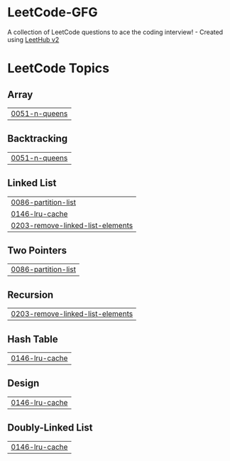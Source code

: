 # LeetCode-GFG
A collection of LeetCode questions to ace the coding interview! - Created using [LeetHub v2](https://github.com/arunbhardwaj/LeetHub-2.0)

<!---LeetCode Topics Start-->
# LeetCode Topics
## Array
|  |
| ------- |
| [0051-n-queens](https://github.com/Navneetsingh04/LeetCode-GFG/tree/master/0051-n-queens) |
## Backtracking
|  |
| ------- |
| [0051-n-queens](https://github.com/Navneetsingh04/LeetCode-GFG/tree/master/0051-n-queens) |
## Linked List
|  |
| ------- |
| [0086-partition-list](https://github.com/Navneetsingh04/LeetCode-GFG/tree/master/0086-partition-list) |
| [0146-lru-cache](https://github.com/Navneetsingh04/LeetCode-GFG/tree/master/0146-lru-cache) |
| [0203-remove-linked-list-elements](https://github.com/Navneetsingh04/LeetCode-GFG/tree/master/0203-remove-linked-list-elements) |
## Two Pointers
|  |
| ------- |
| [0086-partition-list](https://github.com/Navneetsingh04/LeetCode-GFG/tree/master/0086-partition-list) |
## Recursion
|  |
| ------- |
| [0203-remove-linked-list-elements](https://github.com/Navneetsingh04/LeetCode-GFG/tree/master/0203-remove-linked-list-elements) |
## Hash Table
|  |
| ------- |
| [0146-lru-cache](https://github.com/Navneetsingh04/LeetCode-GFG/tree/master/0146-lru-cache) |
## Design
|  |
| ------- |
| [0146-lru-cache](https://github.com/Navneetsingh04/LeetCode-GFG/tree/master/0146-lru-cache) |
## Doubly-Linked List
|  |
| ------- |
| [0146-lru-cache](https://github.com/Navneetsingh04/LeetCode-GFG/tree/master/0146-lru-cache) |
<!---LeetCode Topics End-->